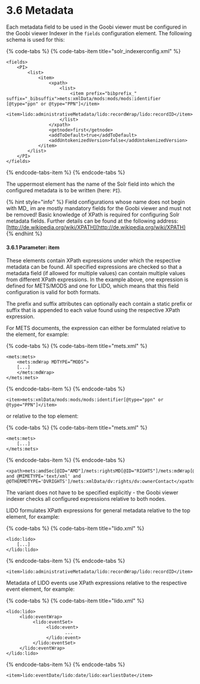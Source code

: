 # 3.6 Metadata

Each metadata field to be used in the Goobi viewer must be configured in the Goobi viewer Indexer in the `fields` configuration element. The following schema is used for this:

{% code-tabs %}
{% code-tabs-item title="solr\_indexerconfig.xml" %}
```markup
<fields>
    <PI>
        <list>
            <item>
                <xpath>
                    <list>
                        <item prefix="bibprefix_" suffix="_bibsuffix">mets:xmlData/mods:mods/mods:identifier [@type="ppn" or @type="PPN"]</item>
                        <item>lido:administrativeMetadata/lido:recordWrap/lido:recordID</item>
                    </list>
                </xpath>
                <getnode>first</getnode>
                <addToDefault>true</addToDefault>
                <addUntokenizedVersion>false</addUntokenizedVersion>
            </item>
        </list>
    </PI>
</fields>
```
{% endcode-tabs-item %}
{% endcode-tabs %}

The uppermost element has the name of the Solr field into which the configured metadata is to be written \(here: `PI`\).

{% hint style="info" %}
Field configurations whose name does not begin with MD\_ im are mostly mandatory fields for the Goobi viewer and must not be removed! Basic knowledge of XPath is required for configuring Solr metadata fields. Further details can be found at the following address: [http://de.wikipedia.org/wiki/XPATH](http://de.wikipedia.org/wiki/XPATH)
{% endhint %}

#### 3.6.1 Parameter: item 

These elements contain XPath expressions under which the respective metadata can be found. All specified expressions are checked so that a metadata field \(if allowed for multiple values\) can contain multiple values from different XPath expressions. In the example above, one expression is defined for METS/MODS and one for LIDO, which means that this field configuration is valid for both formats. 

The prefix and suffix attributes can optionally each contain a static prefix or suffix that is appended to each value found using the respective XPath expression. 

For METS documents, the expression can either be formulated relative to the element, for example:

{% code-tabs %}
{% code-tabs-item title="mets.xml" %}
```markup
<mets:mets>
    <mets:mdWrap MDTYPE=”MODS”>
    [...]
    </mets:mdWrap>
</mets:mets>
```
{% endcode-tabs-item %}
{% endcode-tabs %}

```markup
<item>mets:xmlData/mods:mods/mods:identifier[@type="ppn" or @type="PPN"]</item>
```

or relative to the top element:

{% code-tabs %}
{% code-tabs-item title="mets.xml" %}
```markup
<mets:mets>
    [...]
</mets:mets>
```
{% endcode-tabs-item %}
{% endcode-tabs %}

```markup
<xpath>mets:amdSec[@ID="AMD"]/mets:rightsMD[@ID="RIGHTS"]/mets:mdWrap[@MDTYPE='OTHER' and @MIMETYPE='text/xml' and @OTHERMDTYPE='DVRIGHTS']/mets:xmlData/dv:rights/dv:ownerContact</xpath>
```

The variant does not have to be specified explicitly - the Goobi viewer indexer checks all configured expressions relative to both nodes. 

LIDO formulates XPath expressions for general metadata relative to the top element, for example:

{% code-tabs %}
{% code-tabs-item title="lido.xml" %}
```markup
<lido:lido>
    [...]
</lido:lido>
```
{% endcode-tabs-item %}
{% endcode-tabs %}

```markup
<item>lido:administrativeMetadata/lido:recordWrap/lido:recordID</item>
```

Metadata of LIDO events use XPath expressions relative to the respective event element, for example:

{% code-tabs %}
{% code-tabs-item title="lido.xml" %}
```markup
<lido:lido>
     <lido:eventWrap>
          <lido:eventSet>
               <lido:event>
                      ...
               </lido:event>
          </lido:eventSet>
     </lido:eventWrap>
</lido:lido>
```
{% endcode-tabs-item %}
{% endcode-tabs %}



```markup
<item>lido:eventDate/lido:date/lido:earliestDate</item>
```

